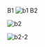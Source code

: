 B1
![b1](https://github.com/firestrong15/EC2024/assets/162285614/683c75b0-1718-48dc-8454-553620265808)
B2

![b2](https://github.com/firestrong15/EC2024/assets/162285614/3750a6c9-c8ed-4879-a4ef-cf8eb6c29213)

![b2-2](https://github.com/firestrong15/EC2024/assets/162285614/10305768-5907-401c-8c4a-9126f97d049a)

